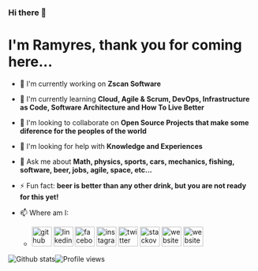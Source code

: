 ### Hi there 👋

# I'm Ramyres, thank you for coming here...

- 🔭 I'm currently working on **Zscan Software**
- 🌱 I'm currently learning **Cloud, Agile & Scrum, DevOps, Infrastructure as Code, Software Architecture and How To Live Better**
- 👯 I'm looking to collaborate on **Open Source Projects that make some diference for the peoples of the world**
- 🤔 I'm looking for help with **Knowledge and Experiences**
- 💬 Ask me about **Math, physics, sports, cars, mechanics, fishing, software, beer, jobs, agile, space, etc...**
- ⚡ Fun fact: **beer is better than any other drink, but you are not ready for this yet!** 
- 📫 Where am I: 

  - [<img src='https://cdn.jsdelivr.net/npm/simple-icons@3.0.1/icons/github.svg' alt='github' height='40'>](https://github.com/ramyres110)
[<img src='https://cdn.jsdelivr.net/npm/simple-icons@3.0.1/icons/linkedin.svg' alt='linkedin' height='40'>](https://www.linkedin.com/in/ramyres110/)
[<img src='https://cdn.jsdelivr.net/npm/simple-icons@3.0.1/icons/facebook.svg' alt='facebook' height='40'>](https://www.facebook.com/ramyres110)
[<img src='https://cdn.jsdelivr.net/npm/simple-icons@3.0.1/icons/instagram.svg' alt='instagram' height='40'>](https://www.instagram.com/ramyres110/)
[<img src='https://cdn.jsdelivr.net/npm/simple-icons@3.0.1/icons/twitter.svg' alt='twitter' height='40'>](https://twitter.com/ramyres110)
[<img src='https://cdn.jsdelivr.net/npm/simple-icons@3.0.1/icons/stackoverflow.svg' alt='stackoverflow' height='40'>](ramyres110)
[<img src='https://cdn.jsdelivr.net/npm/simple-icons@3.0.1/icons/icloud.svg' alt='website' height='40'>](https://ramyres110.github.io/)
[<img src='https://github.com/simple-icons/simple-icons/blob/develop/icons/docker.svg' alt='website' height='40'>](https://hub.docker.com/u/ramyres110)


![Github stats](https://github-readme-stats.vercel.app/api?username=ramyres110&show_icons=true)![Profile views](https://gpvc.arturio.dev/ramyres110)  
